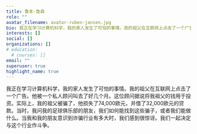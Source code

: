 ```yaml
---
title: 鲁本-詹森
role: ""
avatar_filename: avatar-ruben-jansen.jpg
bio: 我正在学习计算机科学，我的家人发生了可怕的事情。我的祖父在互联网上点击了一个广告。他被一个私人顾问叫去了好几个月。这位顾问据说将我祖父的钱用于投资。实际上，我的祖父被骗了，他损失了74,000欧元，并借了32,000欧元的贷款。当时，我问我的足球俱乐部的朋友，我们如何能找到这些骗子，或者我们能做什么。当我和我的朋友意识到诈骗行业有多大时，我们感到很惊讶。我们一起决定与这个行业作斗争。
interests: []
social: []
organizations: []
# education:
  # courses: []
email: ""
superuser: true
highlight_name: true
---
```

<!--StartFragment-->

我正在学习计算机科学，我的家人发生了可怕的事情。我的祖父在互联网上点击了一个广告。他被一个私人顾问叫去了好几个月。这位顾问据说将我祖父的钱用于投资。实际上，我的祖父被骗了，他损失了74,000欧元，并借了32,000欧元的贷款。当时，我问我的足球俱乐部的朋友，我们如何能找到这些骗子，或者我们能做什么。当我和我的朋友意识到诈骗行业有多大时，我们感到很惊讶。我们一起决定与这个行业作斗争。

<!--EndFragment-->